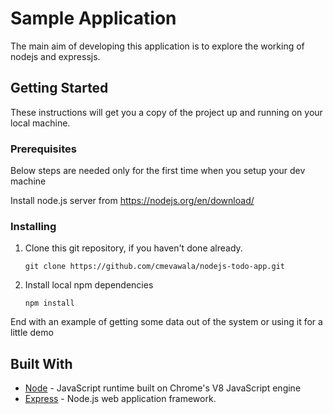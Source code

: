 # Sample Application

The main aim of developing this application is to explore the working of nodejs and expressjs.

## Getting Started

These instructions will get you a copy of the project up and running on your local machine.

### Prerequisites

Below steps are needed only for the first time when you setup your dev machine

Install node.js server from https://nodejs.org/en/download/

### Installing

1. Clone this git repository, if you haven't done already.

   `git clone https://github.com/cmevawala/nodejs-todo-app.git`

2. Install local npm dependencies

   `npm install`

End with an example of getting some data out of the system or using it for a little demo

## Built With

* [Node](https://nodejs.org/en/) - JavaScript runtime built on Chrome's V8 JavaScript engine
* [Express](https://expressjs.com/) - Node.js web application framework.
